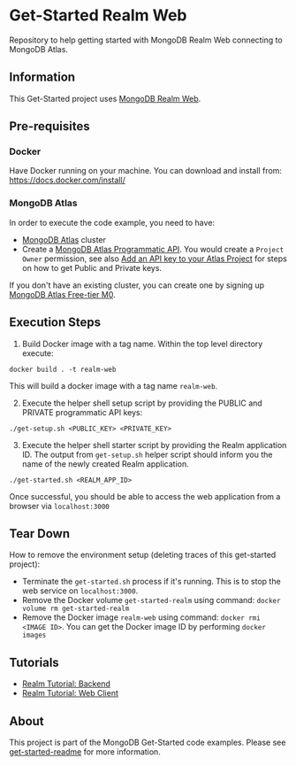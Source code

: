 # Get-Started Realm Web

Repository to help getting started with MongoDB Realm Web connecting to MongoDB Atlas.

## Information

This Get-Started project uses [MongoDB Realm Web](https://docs.mongodb.com/realm/get-started/introduction-web). 

## Pre-requisites 

### Docker 

Have Docker running on your machine. You can download and install from: https://docs.docker.com/install/

### MongoDB Atlas

In order to execute the code example, you need to have: 

* [MongoDB Atlas](https://www.mongodb.com/cloud/atlas) cluster
* Create a [MongoDB Atlas Programmatic API](https://docs.atlas.mongodb.com/configure-api-access#programmatic-api-keys). You would create a `Project Owner` permission, see also [Add an API key to your Atlas Project](https://docs.mongodb.com/realm/tutorial/realm-app#d.-add-an-api-key-to-your-atlas-project---log-into-the-realm-cli) for steps on how to get Public and Private keys. 

If you don't have an existing cluster, you can create one by signing up [MongoDB Atlas Free-tier M0](https://docs.atlas.mongodb.com/getting-started/). 

##  Execution Steps 

1. Build Docker image with a tag name. Within the top level directory execute: 
  ```
  docker build . -t realm-web
  ```
   This will build a docker image with a tag name `realm-web`. 

2. Execute the helper shell setup script by providing the PUBLIC and PRIVATE programmatic API keys: 
  ```
  ./get-setup.sh <PUBLIC_KEY> <PRIVATE_KEY>
  ```
3. Execute the helper shell starter script by providing the Realm application ID. The output from `get-setup.sh` helper script should inform you the name of the newly created Realm application. 
  ```
  ./get-started.sh <REALM_APP_ID>
  ```
Once successful, you should be able to access the web application from a browser via `localhost:3000`

## Tear Down 

How to remove the environment setup (deleting traces of this get-started project):

* Terminate the `get-started.sh` process if it's running. This is to stop the web service on `localhost:3000`.
* Remove the Docker volume `get-started-realm` using command: `docker volume rm get-started-realm`
* Remove the Docker image `realm-web` using command: `docker rmi <IMAGE ID>`. You can get the Docker image ID by performing `docker images`

## Tutorials

* [Realm Tutorial: Backend](https://docs.mongodb.com/realm/tutorial/realm-app)
* [Realm Tutorial: Web Client](https://docs.mongodb.com/realm/tutorial/web-graphql)


## About 

This project is part of the MongoDB Get-Started code examples. Please see [get-started-readme](https://github.com/mongodb-developer/get-started-readme) for more information. 

